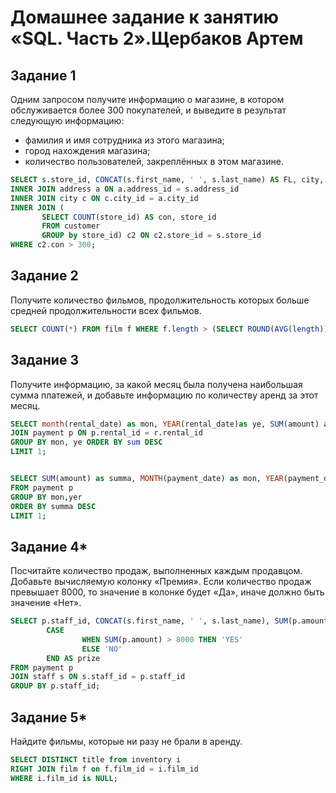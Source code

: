 # Домашнее задание к занятию «SQL. Часть 2».Щербаков Артем

## Задание 1

Одним запросом получите информацию о магазине, в котором обслуживается более 300 покупателей, и выведите в результат следующую информацию:

- фамилия и имя сотрудника из этого магазина;
- город нахождения магазина;
- количество пользователей, закреплённых в этом магазине.

 ```SQL
SELECT s.store_id, CONCAT(s.first_name, ' ', s.last_name) AS FL, city, c2.con FROM staff s
INNER JOIN address a ON a.address_id = s.address_id
INNER JOIN city c ON c.city_id = a.city_id
INNER JOIN (
        SELECT COUNT(store_id) AS con, store_id
        FROM customer
        GROUP by store_id) c2 ON c2.store_id = s.store_id
WHERE c2.con > 300;
 ```

## Задание 2

Получите количество фильмов, продолжительность которых больше средней продолжительности всех фильмов.

```SQL
SELECT COUNT(*) FROM film f WHERE f.length > (SELECT ROUND(AVG(length)) FROM film);
```

## Задание 3

Получите информацию, за какой месяц была получена наибольшая сумма платежей, и добавьте информацию по количеству аренд за этот месяц.

```SQL
SELECT month(rental_date) as mon, YEAR(rental_date)as ye, SUM(amount) as sum, COUNT(month(rental_date)) from rental r
JOIN payment p ON p.rental_id = r.rental_id
GROUP BY mon, ye ORDER BY sum DESC
LIMIT 1;


SELECT SUM(amount) as summa, MONTH(payment_date) as mon, YEAR(payment_date)as yer, COUNT(MONTH(payment_date))
FROM payment p
GROUP BY mon,yer
ORDER BY summa DESC
LIMIT 1;
```

## Задание 4*

Посчитайте количество продаж, выполненных каждым продавцом. Добавьте вычисляемую колонку «Премия». Если количество продаж превышает 8000, то значение в колонке будет «Да», иначе должно быть значение «Нет».

```SQL
SELECT p.staff_id, CONCAT(s.first_name, ' ', s.last_name), SUM(p.amount) as sum,
        CASE
                WHEN SUM(p.amount) > 8000 THEN 'YES'
                ELSE 'NO'
        END AS prize
FROM payment p
JOIN staff s ON s.staff_id = p.staff_id
GROUP BY p.staff_id;
```

## Задание 5*

Найдите фильмы, которые ни разу не брали в аренду.

```SQL
SELECT DISTINCT title from inventory i
RIGHT JOIN film f on f.film_id = i.film_id
WHERE i.film_id is NULL;
```
